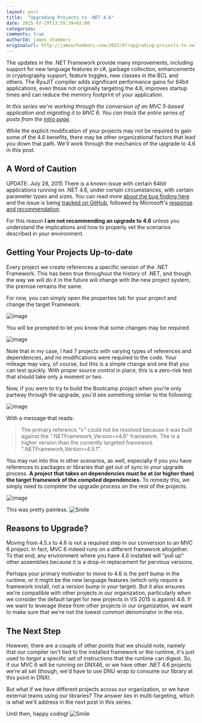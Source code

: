 ```yaml
---
layout: post
title:  "Upgrading Projects to .NET 4.6"
date: 2015-07-29T13:59:39+02:00
categories:
comments: true
authorId: james_chambers
originalurl: http://jameschambers.com/2015/07/upgrading-projects-to-net-4-6/
---
```


The updates in the .NET Framework provide many improvements, including support for new language features in c#, garbage collection, enhancements in cryptography support, feature toggles, new classes in the BCL and others. The RyuJIT compiler adds significant performance gains for 64bit applications, even those not originally targeting the 4.6, improves startup times and can reduce the memory footprint of your application.

<!--more-->

<div class="notice">

_In this series we're working through the conversion of an MVC 5-based application and migrating it to MVC 6. You can track the entire series of posts from the [intro page][1]._

</div>

While the explicit modification of your projects may not be required to gain some of the 4.6 benefits, there may be other organizational factors that lead you down that path. We'll work through the mechanics of the upgrade to 4.6 in this post.

<h2><i class="fa fa-warning"></i> A Word of Caution</h2>

UPDATE: July 28, 2015 There is a known issue with certain 64bit applications running on .NET 4.6, under certain circumstances, with certain parameter types and sizes. You can read more [about the bug finding here][2] and the issue is being [tracked on GitHub][3], followed by Microsoft's [response and recommendation][4].

<div class="notice">
    
For this reason **I am not recommending an upgrade to 4.6** unless you understand the implications and how to properly vet the scenarios described in your environment.
</div>

## Getting Your Projects Up-to-date

Every project we create references a specific version of the .NET Framework. This has been true throughout the history of .NET, and though the way we will do it in the future will change with the new project system, the premise remains the same.

For now, you can simply open the properties tab for your project and change the target Framework.

![image][5]

You will be prompted to let you know that some changes may be required.

![image][6]

Note that in my case, I had 7 projects with varying types of references and dependencies, and no modifications were required to the code. Your mileage may vary, of course, but this is a simple change and one that you can test quickly. With proper source control in place, this is a zero-risk test that should take only a moment or two.

Now, if you were to try to build the Bootcamp project when you're only partway through the upgrade, you'd see something similar to the following:

![image][7]

With a message that reads:

> The primary reference "x" could not be resolved because it was built against the ".NETFramework,Version=v4.6" framework. The is a higher version than the currently targeted framework ".NETFramework,Version=4.5.1".

You may run into this in other scenarios, as well, especially if you you have references to packages or libraries that get out of sync in your upgrade process. **A project that takes on dependencies must be at (or higher than) the target framework of the compiled dependencies**. To remedy this, we simply need to complete the upgrade process on the rest of the projects.

![image][8]

This was pretty painless. ![Smile][9]

## Reasons to Upgrade?

Moving from 4.5.x to 4.6 is not a required step in our conversion to an MVC 6 project. In fact, MVC 6 indeed runs on a different framework altogether. To that end, any environment where you have 4.6 installed will "pull up" other assemblies because it is a drop-in replacement for pervious versions.

Perhaps your primary motivator to move to 4.6 is the perf bump in the runtime, or it might be the new language features (which only require a framework install, not a version bump in your target). But it also ensures we're compatible with other projects in our organization, particularly when we consider the default target for new projects in VS 2015 is against 4.6. If we want to leverage these from other projects in our organization, we want to make sure that we're not the lowest common denominator in the mix.

## The Next Step

However, there are a couple of other points that we should note, namely that our compiler isn't tied to the installed framework or the runtime, it's just used to _target_ a specific set of instructions that the runtime can digest. So, if our MVC 6 will be running on DNX46, or we have other .NET 4.6 projects we're all set (though, we'd have to use DNU wrap to consume our library at this point in DNX).

But what if we have different projects across our organization, or we have external teams using our libraries? The answer lies in multi-targeting, which is what we'll address in the next post in this series.

Until then, happy coding! ![Smile][9]

[1]: http://jameschambers.com/2015/07/upgrading-a-real-world-mvc-5-application-to-mvc-6/
[2]: http://nickcraver.com/blog/2015/07/27/why-you-should-wait-on-dotnet-46/
[3]: https://github.com/dotnet/coreclr/issues/1296
[4]: http://blogs.msdn.com/b/dotnet/archive/2015/07/28/ryujit-bug-advisory-in-the-net-framework-4-6.aspx
[5]: http://jameschambers.com/wp-content/uploads/2015/07/image18.png "image"
[6]: http://jameschambers.com/wp-content/uploads/2015/07/image19.png "image"
[7]: http://jameschambers.com/wp-content/uploads/2015/07/image20.png "image"
[8]: http://jameschambers.com/wp-content/uploads/2015/07/image21.png "image"
[9]: http://jameschambers.com/wp-content/uploads/2015/07/wlEmoticon-smile5.png
  